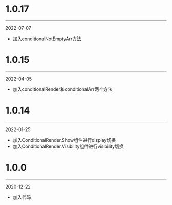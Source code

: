 # 1.0.17

***

2022-07-07

* 加入conditionalNotEmptyArr方法

# 1.0.15

***

2022-04-05

* 加入conditionalRender和conditionalArr两个方法

# 1.0.14

***

2022-01-25

* 加入ConditionalRender.Show组件进行display切换
* 加入ConditionalRender.Visibility组件进行visibility切换

# 1.0.0

***

2020-12-22

* 加入代码
